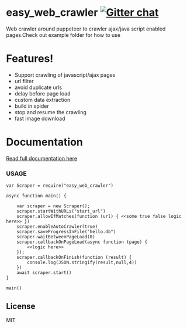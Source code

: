 # easy_web_crawler [![Gitter chat](https://badges.gitter.im/gitterHQ/gitter.png)](https://gitter.im/easy_web_crawler/Lobby)

Web crawler around puppeteer to crawler ajax/java script enabled pages.Check out example folder for how to use

# Features!

  - Support crawling of javascript/ajax pages
  - url filter
  - avoid duplicate urls
  - delay before page load
  - custom data extraction
  - build in spider
  - stop and resume the crawling
  - fast image download

# Documentation
[Read full documentation here](https://vivekg13186.github.io/easy_web_crawler/1.0.5/)


   
    
### USAGE

```
var Scraper = require("easy_web_crawler")

async function main() {

    var scraper = new Scraper();
    scraper.startWithURLs("start_url")
    scraper.allowIfMatches(function (url) { <<some true false logic here>> })
    scraper.enableAutoCrawler(true)
    scraper.saveProgressInFile("hello.db")
    scraper.waitBetweenPageLoad(0)
    scraper.callbackOnPageLoad(async function (page) {
        <<logic here>>
    });
    scraper.callbackOnFinish(function (result) {
        console.log(JSON.stringify(result,null,4))
    })
    await scraper.start()
}

main()

```



License
----

MIT
